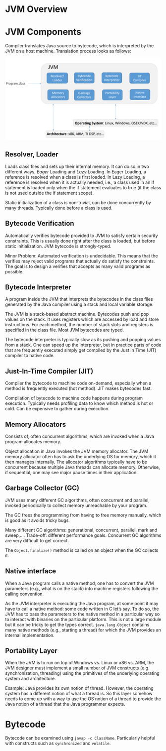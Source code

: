 # JVM Overview

# JVM Components

Compiler translates Java source to bytecode, which is interpreted by the JVM on a host machine. Translation process looks as follows:

![2022-02-23_14-32.png](JVM%20Overview%20de9c8b74bfad45ef89d5619aaaa285eb/2022-02-23_14-32.png)

## Resolver, Loader

Loads class files and sets up their internal memory. It can do so in two different ways, *Eager* Loading and *Lazy* Loading. In Eager Loading, a reference is resolved when a class is first loaded. In Lazy Loading, a reference is resolved when it is actually needed, i.e., a class used in an if statement is loaded only when the if statement evaluates to true (if the class is not used outside the if statement scope).

Static initialization of a class is non-trivial, can be done concurrently by many threads. Typically done before a class is used.

## Bytecode Verification

Automatically verifies bytecode provided to JVM to satisfy certain security constraints. This is usually done right after the class is loaded, but before static initialization. JVM bytecode is strongly-typed.

Minor Problem: Automated verification is undecidable. This means that the verifies may reject valid programs that actually do satisfy the constraints. The goal is to design a verifies that accepts as many valid programs as possible.

## Bytecode Interpreter

A program inside the JVM that interprets the bytecodes in the class files generated by the Java compiler using a stack and local variable storage.

The JVM is a stack-based abstract machine. Bytecodes push and pop values on the stack. It uses registers which are accessed by load and store instructions. For each method, the number of stack slots and registers is specified in the class file. Most JVM bytecodes are typed.

The bytecode interpreter is typically slow as its pushing and popping values from a stack. One can speed up the interpreter, but in practice parts of code that are frequently executed simply get compiled by the Just in Time (JIT) compiler to native code.

## Just-In-Time Compiler (JIT)

Compiler the bytecode to machine code on-demand, especially when a method is frequently executed (hot method). JIT makes bytecodes fast.

Compilation of bytecode to machine code happens during program execution. Typically needs profiling data to know which method is hot or cold. Can be expensive to gather during execution.

## Memory Allocators

Consists of, often concurrent algorithms, which are invoked when a Java program allocates memory.

Object allocation in Java invokes the JVM memory allocator. The JVM memory allocator often has to ask the underlying OS for memory, which it then manages internally. The allocator algorithms typically have to be concurrent because multiple Java threads can allocate memory. Otherwise, if sequential, one may see major pause times in their application.

## Garbage Collector (GC)

JVM uses many different GC algorithms, often concurrent and parallel, invoked periodically to collect memory unreachable by your program.

The GC frees the programming from having to free memory manually, which is good as it avoids tricky bugs.

Many different GC algorithms: generational, concurrent, parallel, mark and sweep,.... Trade-off: different performance goals. Concurrent GC algorithms are very difficult to get correct.

The `Object.finalize()` method is called on an object when the GC collects it.

## Native interface

When a Java program calls a native method, one has to convert the JVM parameters (e.g., what is on the stack) into machine registers following the calling convention.

As the JVM interpreter is executing the Java program, at some point it may have to call a native method: some code written in C let’s say. To do so, the JVM has to pass the parameters to the native method in a particular way so to interact with binaries on the particular platform. This is not a large module but it can be tricky to get the types correct. `java.lang.Object` contains many native methods (e.g., starting a thread) for which the JVM provides an internal implementation.

## Portability Layer

When the JVM is to run on top of Windows vs. Linux or x86 vs. ARM, the JVM designer must implement a small number of JVM constructs (e.g. synchronization, threading) using the primitives of the underlying operating system and architecture.

Example: Java provides its own notion of thread. However, the operating system has a different notion of what a thread is. So this layer somehow needs to come up with a way to use the OS notion of a thread to provide the Java notion of a thread that the Java programmer expects.

# Bytecode

Bytecode can be examined using `javap -c ClassName`. Particularly helpful with constructs such as `synchronized` and `volatile`.